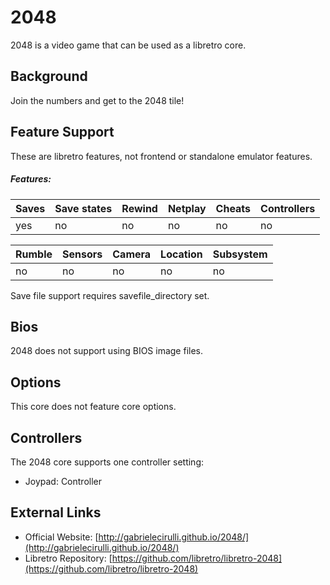 # 2048

2048 is a video game that can be used as a libretro core.

## Background

Join the numbers and get to the 2048 tile!

## Feature Support
These are libretro features, not frontend or standalone emulator features.

##### Features:
Saves | Save states | Rewind | Netplay | Cheats | Controllers
----- | ----------- | ------ | ------- | ------ | -----------
yes | no | no| no | no | no | no 

Rumble | Sensors | Camera | Location | Subsystem
------ | ------- | ------ | -------- | ---------
no  | no | no | no | no | no

Save file support requires savefile_directory set.

## Bios

2048 does not support using BIOS image files.

## Options

This core does not feature core options.

## Controllers

The 2048 core supports one controller setting:
* Joypad: Controller

## External Links

* Official Website:   [http://gabrielecirulli.github.io/2048/](http://gabrielecirulli.github.io/2048/)
* Libretro Repository: [https://github.com/libretro/libretro-2048](https://github.com/libretro/libretro-2048)
